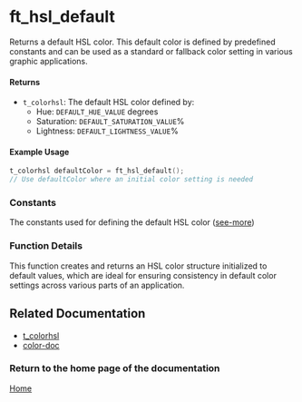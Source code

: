 # ft_hsl_default
Returns a default HSL color. This default color is defined by predefined constants and can be used as a standard or fallback color setting in various graphic applications.

#### Returns
- `t_colorhsl`: The default HSL color defined by:
  - Hue: `DEFAULT_HUE_VALUE` degrees
  - Saturation: `DEFAULT_SATURATION_VALUE`%
  - Lightness: `DEFAULT_LIGHTNESS_VALUE`%

#### Example Usage
```c
t_colorhsl defaultColor = ft_hsl_default();
// Use defaultColor where an initial color setting is needed
```

### Constants
The constants used for defining the default HSL color ([see-more](./t_colorhsl.md))

### Function Details
This function creates and returns an HSL color structure initialized to default values, which are ideal for ensuring consistency in default color settings across various parts of an application.


## Related Documentation
- [t_colorhsl](./t_colorhsl.md)
- [color-doc](../color-doc.md)

### Return to the home page of the documentation
[Home](../../home.md)
